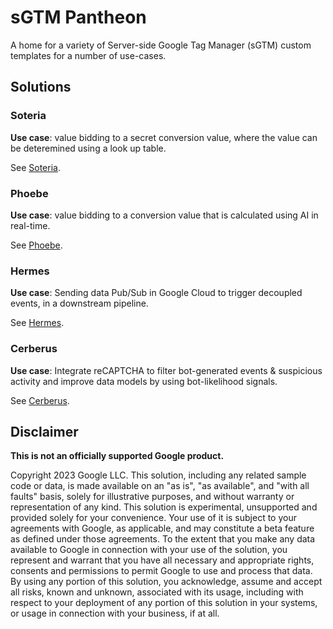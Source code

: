 # sGTM Pantheon

A home for a variety of Server-side Google Tag Manager (sGTM) custom templates
for a number of use-cases.

## Solutions

### Soteria

**Use case**: value bidding to a secret conversion value, where the value can be
deteremined using a look up table.

See [Soteria](https://github.com/google-marketing-solutions/gps_soteria).

### Phoebe

**Use case**: value bidding to a conversion value that is calculated using AI in
real-time.

See [Phoebe](https://github.com/google-marketing-solutions/gps-phoebe).

### Hermes

**Use case**: Sending data Pub/Sub in Google Cloud to trigger decoupled events,
in a downstream pipeline.

See [Hermes](./sgtm/hermes/README.md).

### Cerberus

**Use case**: Integrate reCAPTCHA to filter bot-generated events & suspicious
activity and improve data models by using bot-likelihood signals.

See [Cerberus](https://github.com/GoogleCloudPlatform/recaptcha-enterprise-google-tag-manager).

## Disclaimer
__This is not an officially supported Google product.__

Copyright 2023 Google LLC. This solution, including any related sample code or
data, is made available on an "as is", "as available", and "with all faults"
basis, solely for illustrative purposes, and without warranty or representation
of any kind. This solution is experimental, unsupported and provided solely for
your convenience. Your use of it is subject to your agreements with Google, as
applicable, and may constitute a beta feature as defined under those agreements.
To the extent that you make any data available to Google in connection with your
use of the solution, you represent and warrant that you have all necessary and
appropriate rights, consents and permissions to permit Google to use and process
that data. By using any portion of this solution, you acknowledge, assume and
accept all risks, known and unknown, associated with its usage, including with
respect to your deployment of any portion of this solution in your systems, or
usage in connection with your business, if at all.
